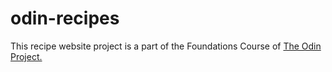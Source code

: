 # odin-recipes

This recipe website project is a part of the Foundations Course of [The Odin Project.](https://www.theodinproject.com/)